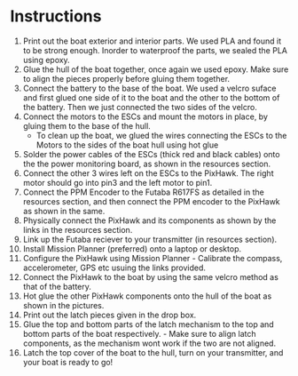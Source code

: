 # **Instructions**

1. Print out the boat exterior and interior parts. We used PLA and found it to be strong enough. Inorder to waterproof the parts, we sealed the PLA using epoxy.
2. Glue the hull of the boat together, once again we used epoxy. Make sure to align the pieces properly before gluing them together. 
3. Connect the battery to the base of the boat. We used a velcro suface and first glued one side of it to the boat and the other to the bottom of the battery. Then we just connected the two sides of the velcro. 
4. Connect the motors to the ESCs and mount the motors in place, by gluing them to the base of the hull.
    - To clean up the boat, we glued the wires connecting the ESCs to the Motors to the sides of the boat hull using hot glue
5. Solder the power cables of the ESCs (thick red and black cables) onto the the power monitoring board, as shown in the resources section.
6. Connect the other 3 wires left on the ESCs to the PixHawk. The right motor should go into pin3 and the left motor to pin1.
7. Connect the PPM Encoder to the Futaba R617FS as detailed in the resources section, and then connect the PPM encoder to the PixHawk as shown in the same. 
8. Physically connect the PixHawk and its components as shown by the links in the resources section.
9. Link up the Futaba reciever to your transmitter (in resources section).
10. Install Mission Planner (preferred) onto a laptop or desktop.
11. Configure the PixHawk using Mission Planner
        - Calibrate the compass, accelerometer, GPS etc usuing the links provided.
12. Connect the PixHawk to the boat by using the same velcro method as that of the battery. 
13. Hot glue the other PixHawk components onto the hull of the boat as shown in the pictures. 
14. Print out the latch pieces given in the drop box.
15. Glue the top and bottom parts of the latch mechanism to the top and bottom parts of the boat respectively.
        - Make sure to align latch components, as the mechanism wont work if the two are not aligned.
16. Latch the top cover of the boat to the hull, turn on your transmitter, and your boat is ready to go!
